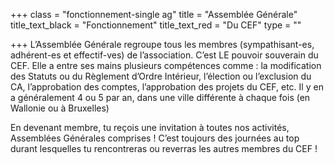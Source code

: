 +++
class = "fonctionnement-single ag"
title = "Assemblée Générale"
title_text_black = "Fonctionnement"
title_text_red = "Du CEF"
type = ""

+++
L’Assemblée Générale regroupe tous les membres (sympathisant-es, adhérent-es et effectif-ves) de l’association. C’est LE pouvoir souverain du CEF. Elle a entre ses mains plusieurs compétences comme : la modification des Statuts ou du Règlement d’Ordre Intérieur, l’élection ou l’exclusion du CA, l’approbation des comptes, l’approbation des projets du CEF, etc. Il y en a généralement 4 ou 5 par an, dans une ville différente à chaque fois (en Wallonie ou à Bruxelles)

En devenant membre, tu reçois une invitation à toutes nos activités, Assemblées Générales comprises ! C’est toujours des journées au top durant lesquelles tu rencontreras ou reverras les autres membres du CEF !